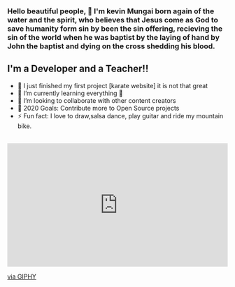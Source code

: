 ### Hello beautiful people, 👋 I'm kevin Mungai born again of the water and the spirit, who believes that Jesus come as God to save humanity form sin by been the sin offering, recieving the sin of the world when he was baptist by the laying of hand by John the baptist and dying on  the cross shedding his blood.

## I'm a Developer and a Teacher!!

- 🔭 I just finished my first project [karate website] it is not that great
- 🌱 I’m currently learning everything 🤣
- 👯 I’m looking to collaborate with other content creators
- 🥅 2020 Goals: Contribute more to Open Source projects
- ⚡ Fun fact: I love to draw,salsa dance, play guitar and ride my mountain bike. 


<br />
<div style="width:100%;height:0;padding-bottom:56%;position:relative;"><iframe src="https://giphy.com/embed/5PopgsMZa9iVO" width="100%" height="100%" style="position:absolute" frameBorder="0" class="giphy-embed" allowFullScreen></iframe></div><p><a href="https://giphy.com/gifs/water-summer-sea-5PopgsMZa9iVO">via GIPHY</a></p>
